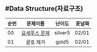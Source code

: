 #Data Structure(자료구조)
---

| 순번 |    문제이름  |   난이도  |  푼날짜 |
|-----|:----------:|:-------:|------:|
| 00 |  [요세푸스 문제](https://www.acmicpc.net/problem/1158) | silver5 | 02/01 |
| 01 |  괄호 제거    | gold5   | 02/01 |
